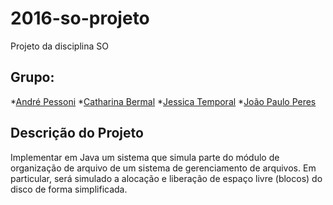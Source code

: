 # 2016-so-projeto
Projeto da disciplina SO


Grupo:
-----

*[André Pessoni]()
*[Catharina Bermal]()
*[Jessica Temporal](https://github.com/jtemporal)
*[João Paulo Peres]()


Descrição do Projeto
-----

Implementar em Java um sistema que simula parte do módulo de organização de
arquivo de um sistema de gerenciamento de arquivos. Em particular, será
simulado a alocação e liberação de espaço livre (blocos) do disco de forma
simplificada.
